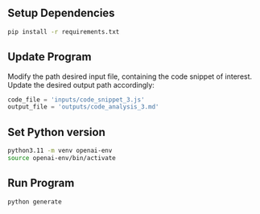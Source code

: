 ## Setup Dependencies

```bash
pip install -r requirements.txt
```

## Update Program

Modify the path desired input file, containing the code snippet of interest. Update the desired output path accordingly:

```python
code_file = 'inputs/code_snippet_3.js'
output_file = 'outputs/code_analysis_3.md'
```

## Set Python version

```bash
python3.11 -m venv openai-env
source openai-env/bin/activate
```

## Run Program

```bash
python generate
```
